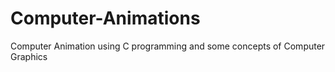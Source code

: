 # Computer-Animations
Computer Animation using C programming and some concepts of Computer Graphics
